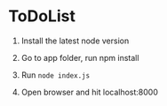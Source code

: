 # ToDoList

1. Install the latest node version

2. Go to app folder, run npm install

3. Run `node index.js`

4. Open browser and hit localhost:8000
